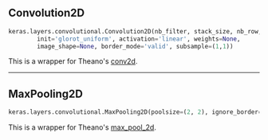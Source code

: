 
## Convolution2D

```python
keras.layers.convolutional.Convolution2D(nb_filter, stack_size, nb_row, nb_col, 
        init='glorot_uniform', activation='linear', weights=None, 
        image_shape=None, border_mode='valid', subsample=(1,1))
```

This is a wrapper for Theano's [conv2d](http://deeplearning.net/software/theano/library/tensor/nnet/conv.html#theano.tensor.nnet.conv.conv2d). 

---

## MaxPooling2D

```python
keras.layers.convolutional.MaxPooling2D(poolsize=(2, 2), ignore_border=True)
```

This is a wrapper for Theano's [max_pool_2d](http://deeplearning.net/software/theano/library/tensor/signal/downsample.html).
